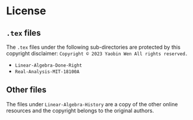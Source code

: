 # License

## `.tex` files

The `.tex` files under the following sub-directories are protected by this copyright disclaimer: `Copyright © 2023 Yaobin Wen All rights reserved.`
- `Linear-Algebra-Done-Right`
- `Real-Analysis-MIT-18100A`

## Other files

The files under `Linear-Algebra-History` are a copy of the other online resources and the copyright belongs to the original authors.
